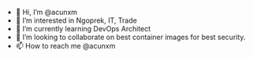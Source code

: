 - 👋 Hi, I’m @acunxm
- 👀 I’m interested in Ngoprek, IT, Trade
- 🌱 I’m currently learning DevOps Architect
- 💞️ I’m looking to collaborate on best container images for best security.
- 📫 How to reach me @acunxm

<!---
acunxm/acunxm is a ✨ special ✨ repository because its `README.md` (this file) appears on your GitHub profile.
You can click the Preview link to take a look at your changes.
--->
